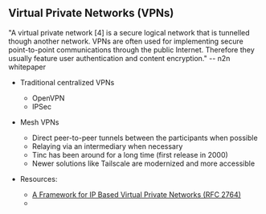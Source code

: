 ## Virtual Private Networks (VPNs)

"A virtual private network [4] is a secure logical network that is tunnelled though
another network. VPNs are often used for implementing secure point-to-point
communications through the public Internet. Therefore they usually feature user
authentication and content encryption." -- n2n whitepaper



- Traditional centralized VPNs
	- OpenVPN
	- IPSec
- Mesh VPNs
	- Direct peer-to-peer tunnels between the participants when possible
	- Relaying via an intermediary when necessary
	- Tinc has been around for a long time (first release in 2000)
	- Newer solutions like Tailscale are modernized and more accessible

- Resources:
	- [A Framework for IP Based Virtual Private Networks (RFC 2764)](https://www.rfc-editor.org/rfc/rfc2764.html)
	- 
